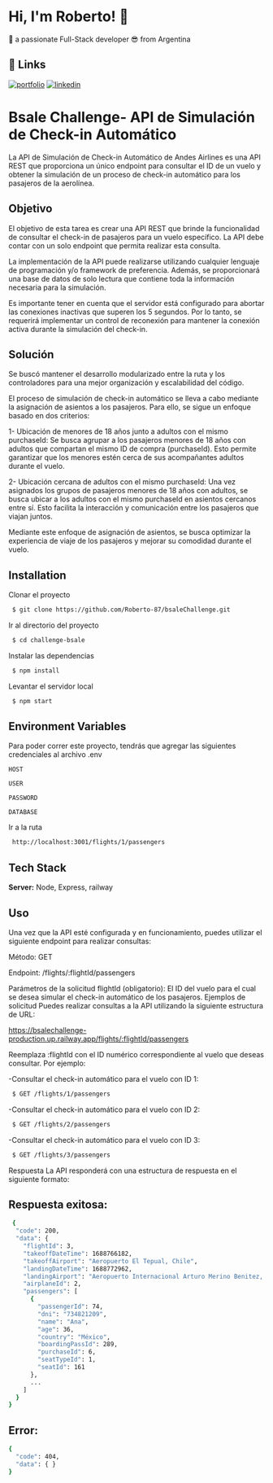 
# Hi, I'm Roberto! 👋 
🚀 a passionate Full-Stack developer 😎 from Argentina
## 🔗 Links
[![portfolio](https://img.shields.io/badge/my_portfolio-000?style=for-the-badge&logo=ko-fi&logoColor=white)](https://portfolio-basic-roberto-ochoa.vercel.app/)
[![linkedin](https://img.shields.io/badge/linkedin-0A66C2?style=for-the-badge&logo=linkedin&logoColor=white)](https://www.linkedin.com/in/roberto-ochoa-dev/)


# Bsale Challenge- API de Simulación de Check-in Automático 
La API de Simulación de Check-in Automático de Andes Airlines es una API REST que proporciona un único endpoint para consultar el ID de un vuelo y obtener la simulación de un proceso de check-in automático para los pasajeros de la aerolínea.

## Objetivo
El objetivo de esta tarea es crear una API REST que brinde la funcionalidad de consultar el check-in de pasajeros para un vuelo específico. La API debe contar con un solo endpoint que permita realizar esta consulta.

La implementación de la API puede realizarse utilizando cualquier lenguaje de programación y/o framework de preferencia. Además, se proporcionará una base de datos de solo lectura que contiene toda la información necesaria para la simulación.

Es importante tener en cuenta que el servidor está configurado para abortar las conexiones inactivas que superen los 5 segundos. Por lo tanto, se requerirá implementar un control de reconexión para mantener la conexión activa durante la simulación del check-in.




## Solución
Se buscó mantener el desarrollo modularizado entre la ruta y los controladores para una mejor organización y escalabilidad del código.

El proceso de simulación de check-in automático se lleva a cabo mediante la asignación de asientos a los pasajeros. Para ello, se sigue un enfoque basado en dos criterios:

1- Ubicación de menores de 18 años junto a adultos con el mismo purchaseId: Se busca agrupar a los pasajeros menores de 18 años con adultos que compartan el mismo ID de compra (purchaseId). Esto permite garantizar que los menores estén cerca de sus acompañantes adultos durante el vuelo.

2- Ubicación cercana de adultos con el mismo purchaseId: Una vez asignados los grupos de pasajeros menores de 18 años con adultos, se busca ubicar a los adultos con el mismo purchaseId en asientos cercanos entre sí. Esto facilita la interacción y comunicación entre los pasajeros que viajan juntos.

Mediante este enfoque de asignación de asientos, se busca optimizar la experiencia de viaje de los pasajeros y mejorar su comodidad durante el vuelo.
## Installation

Clonar el proyecto

```bash
 $ git clone https://github.com/Roberto-87/bsaleChallenge.git
```
Ir al directorio del proyecto

```bash
 $ cd challenge-bsale
```
Instalar las dependencias
```bash
 $ npm install
```
Levantar el servidor local
```bash
 $ npm start
```
## Environment Variables
Para poder correr este proyecto, tendrás que agregar las siguientes credenciales al archivo .env

`HOST`

`USER`

`PASSWORD`

`DATABASE`



Ir a la ruta 
```bash
 http://localhost:3001/flights/1/passengers
```

## Tech Stack


 **Server:** Node, Express, railway


## Uso
Una vez que la API esté configurada y en funcionamiento, puedes utilizar el siguiente endpoint para realizar consultas:

Método: GET

Endpoint: /flights/:flightId/passengers


Parámetros de la solicitud
flightId (obligatorio): El ID del vuelo para el cual se desea simular el check-in automático de los pasajeros.
Ejemplos de solicitud
Puedes realizar consultas a la API utilizando la siguiente estructura de URL:

https://bsalechallenge-production.up.railway.app/flights/:flightId/passengers

Reemplaza :flightId con el ID numérico correspondiente al vuelo que deseas consultar. Por ejemplo:

-Consultar el check-in automático para el vuelo con ID 1:

```bash
 $ GET /flights/1/passengers
```

-Consultar el check-in automático para el vuelo con ID 2:

```bash
 $ GET /flights/2/passengers
```
-Consultar el check-in automático para el vuelo con ID 3:
```bash
 $ GET /flights/3/passengers
```
Respuesta
La API responderá con una estructura de respuesta en el siguiente formato:

## Respuesta exitosa:

```bash
 {
  "code": 200,
  "data": {
    "flightId": 3,
    "takeoffDateTime": 1688766182,
    "takeoffAirport": "Aeropuerto El Tepual, Chile",
    "landingDateTime": 1688772962,
    "landingAirport": "Aeropuerto Internacional Arturo Merino Benitez, Chile",
    "airplaneId": 2,
    "passengers": [
      {
        "passengerId": 74,
        "dni": "734821209",
        "name": "Ana",
        "age": 36,
        "country": "México",
        "boardingPassId": 289,
        "purchaseId": 6,
        "seatTypeId": 1,
        "seatId": 161
      },
      ...
    ]
  }
}

```

## Error:
```bash
{
  "code": 404,
  "data": { }
}
```
